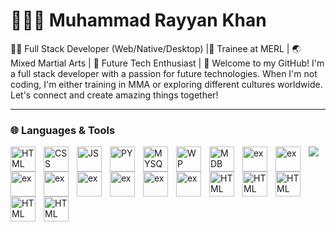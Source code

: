 # 🧑🏻‍💻 Muhammad Rayyan Khan
👨‍💻 Full Stack Developer (Web/Native/Desktop) |🥼 Trainee at MERL | 🌏 Mixed Martial Arts | 🚀 Future Tech Enthusiast |
👋 Welcome to my GitHub! I'm a full stack developer with a passion for future technologies. When I'm not coding, I'm either training in MMA or exploring different cultures worldwide.
Let's connect and create amazing things together!

---
### 🌐 Languages & Tools
<img align="left" alt="HTML" width="40px" style="padding-right:10;" src="https://cdn.jsdelivr.net/gh/devicons/devicon/icons/html5/html5-original.svg" />
<img align="left" alt="CSS" width="40px" style="padding-right:10;" 
src="https://cdn.jsdelivr.net/gh/devicons/devicon/icons/css3/css3-original.svg" />
<img align="left" alt="JS" width="40px" style="padding-right:10;" 
<img src="https://cdn.jsdelivr.net/gh/devicons/devicon/icons/javascript/javascript-original.svg" />
<img align="left" alt="PY" width="40px" style="padding-right:10;" 
<img src="https://cdn.jsdelivr.net/gh/devicons/devicon/icons/python/python-original.svg" />
<img align="left" alt="MYSQL" width="40px" style="padding-right:10;" 
<img src="https://cdn.jsdelivr.net/gh/devicons/devicon/icons/mysql/mysql-original-wordmark.svg" />
<img align="left" alt="WP" width="40px" style="padding-right:10;"
<img src="https://cdn.jsdelivr.net/gh/devicons/devicon/icons/wordpress/wordpress-plain.svg" />
<img align="left" alt="MDB" width="40px" style="padding-right:10;"
<img src="https://cdn.jsdelivr.net/gh/devicons/devicon/icons/mongodb/mongodb-original-wordmark.svg" />
<img align="left" alt="ex" width="40px" style="padding-right:10;"
<img src="https://cdn.jsdelivr.net/gh/devicons/devicon/icons/express/express-original-wordmark.svg" />
<img align="left" alt="ex" width="40px" style="padding-right:10;"
<img src="https://cdn.jsdelivr.net/gh/devicons/devicon/icons/bootstrap/bootstrap-original.svg" />
<img align="left" alt="ex" width="40px" style="padding-right:10;"
<br>
<img src="https://cdn.jsdelivr.net/gh/devicons/devicon/icons/bulma/bulma-plain.svg" />
<img align="left" alt="ex" width="40px" style="padding-right:10;"
<img src="https://cdn.jsdelivr.net/gh/devicons/devicon/icons/nodejs/nodejs-original.svg" />
<img align="left" alt="ex" width="40px" style="padding-right:10;"
<img src="https://cdn.jsdelivr.net/gh/devicons/devicon/icons/npm/npm-original-wordmark.svg" />
<img align="left" alt="ex" width="40px" style="padding-right:10;"
<img src="https://cdn.jsdelivr.net/gh/devicons/devicon/icons/materialui/materialui-original.svg" />
<img align="left" alt="ex" width="40px" style="padding-right:10;"
<img src="https://cdn.jsdelivr.net/gh/devicons/devicon/icons/figma/figma-original.svg" />
<img align="left" alt="ex" width="40px" style="padding-right:10;"
<img src="https://cdn.jsdelivr.net/gh/devicons/devicon/icons/sqlite/sqlite-original.svg" />
<img align="left" alt="HTML" width="40px" style="padding-right:10;" 
<img src="https://cdn.jsdelivr.net/gh/devicons/devicon/icons/python/python-original.svg" />   
<img align="left" alt="HTML" width="40px" style="padding-right:10;" 
<img src="https://cdn.jsdelivr.net/gh/devicons/devicon/icons/scala/scala-original.svg" />   
<img align="left" alt="HTML" width="40px" style="padding-right:10;" 
<img src="https://cdn.jsdelivr.net/gh/devicons/devicon/icons/blender/blender-original.svg" />
<img align="left" alt="HTML" width="40px" style="padding-right:10;" 
<img src="https://cdn.jsdelivr.net/gh/devicons/devicon/icons/unrealengine/unrealengine-original-wordmark.svg" />
<img align="left" alt="HTML" width="40px" style="padding-right:10;"
<img src="https://cdn.jsdelivr.net/gh/devicons/devicon/icons/unity/unity-original-wordmark.svg" />


          
          
          

          

          
          
          

          
          
          

            
          
          
